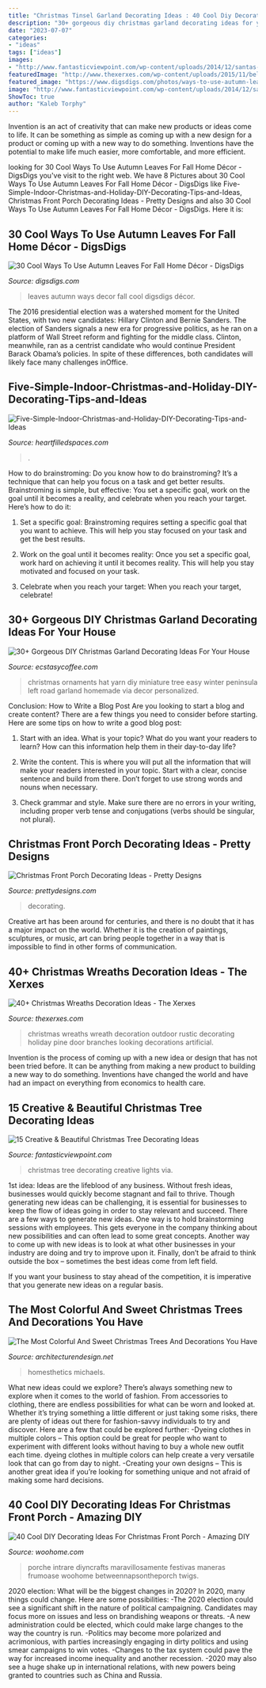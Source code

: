 ```yaml
---
title: "Christmas Tinsel Garland Decorating Ideas : 40 Cool Diy Decorating Ideas For Christmas Front Porch"
description: "30+ gorgeous diy christmas garland decorating ideas for your house"
date: "2023-07-07"
categories:
- "ideas"
tags: ["ideas"]
images:
- "http://www.fantasticviewpoint.com/wp-content/uploads/2014/12/santas-best-christmas-designs-.-com-Suzy-q-better-decorating-bible-blog-fabulous-Christmas-tree-how-to-design-home-makeover-color-scheme-ornaments-lights-wire-trunk-beads-garland-nuts.jpg"
featuredImage: "http://www.thexerxes.com/wp-content/uploads/2015/11/belive-christmas-wreath.jpg"
featured_image: "https://www.digsdigs.com/photos/ways-to-use-autumn-leaves-for-home-decor-29.jpg"
image: "http://www.fantasticviewpoint.com/wp-content/uploads/2014/12/santas-best-christmas-designs-.-com-Suzy-q-better-decorating-bible-blog-fabulous-Christmas-tree-how-to-design-home-makeover-color-scheme-ornaments-lights-wire-trunk-beads-garland-nuts.jpg"
ShowToc: true
author: "Kaleb Torphy"
---
```



Invention is an act of creativity that can make new products or ideas come to life. It can be something as simple as coming up with a new design for a product or coming up with a new way to do something. Inventions have the potential to make life much easier, more comfortable, and more efficient.

	

		
looking for 30 Cool Ways To Use Autumn Leaves For Fall Home Décor - DigsDigs you've visit to the right web. We have 8 Pictures about 30 Cool Ways To Use Autumn Leaves For Fall Home Décor - DigsDigs like Five-Simple-Indoor-Christmas-and-Holiday-DIY-Decorating-Tips-and-Ideas, Christmas Front Porch Decorating Ideas - Pretty Designs and also 30 Cool Ways To Use Autumn Leaves For Fall Home Décor - DigsDigs. Here it is:
		
    
## 30 Cool Ways To Use Autumn Leaves For Fall Home Décor - DigsDigs

<img loading=lazy src="https://www.digsdigs.com/photos/ways-to-use-autumn-leaves-for-home-decor-29.jpg" onerror="this.onerror=null;this.src='https://tse1.mm.bing.net/th?id=OIP.a03u5h6wF_XNF2YBs4IvTAHaJ6&amp;pid=15.1';" alt="30 Cool Ways To Use Autumn Leaves For Fall Home Décor - DigsDigs">

_Source: digsdigs.com_

>leaves autumn ways decor fall cool digsdigs décor. 

	

The 2016 presidential election was a watershed moment for the United States, with two new candidates: Hillary Clinton and Bernie Sanders. The election of Sanders signals a new era for progressive politics, as he ran on a platform of Wall Street reform and fighting for the middle class. Clinton, meanwhile, ran as a centrist candidate who would continue President Barack Obama’s policies. In spite of these differences, both candidates will likely face many challenges inOffice.

    
## Five-Simple-Indoor-Christmas-and-Holiday-DIY-Decorating-Tips-and-Ideas

<img loading=lazy src="https://heartfilledspaces.com/wp-content/uploads/2018/11/Five-Simple-Indoor-Christmas-and-Holiday-DIY-Decorating-Tips-and-Ideas-for-the-Staircase-Fireplace-Mantle-Window-Tree-Garland-Staircase-and-Home-Feature-Image.jpg" onerror="this.onerror=null;this.src='https://tse3.mm.bing.net/th?id=OIP.tCjzdwdv0ut-57iA2OsqLQHaLH&amp;pid=15.1';" alt="Five-Simple-Indoor-Christmas-and-Holiday-DIY-Decorating-Tips-and-Ideas">

_Source: heartfilledspaces.com_

>. 

	

How to do brainstroming:
Do you know how to do brainstroming? It’s a technique that can help you focus on a task and get better results. Brainstroming is simple, but effective: You set a specific goal, work on the goal until it becomes a reality, and celebrate when you reach your target. Here’s how to do it: 
1. Set a specific goal: Brainstroming requires setting a specific goal that you want to achieve. This will help you stay focused on your task and get the best results. 

2. Work on the goal until it becomes reality: Once you set a specific goal, work hard on achieving it until it becomes reality. This will help you stay motivated and focused on your task. 

3. Celebrate when you reach your target: When you reach your target, celebrate!

    
## 30+ Gorgeous DIY Christmas Garland Decorating Ideas For Your House

<img loading=lazy src="https://i0.wp.com/www.ecstasycoffee.com/wp-content/uploads/2017/11/Miniature-Winter-Yarn-Hat-via-left-on-peninsula-road.jpg?resize=625%2C851" onerror="this.onerror=null;this.src='https://tse2.mm.bing.net/th?id=OIP.dPJ0HovNJy1H6LL4IyCmmwHaKF&amp;pid=15.1';" alt="30+ Gorgeous DIY Christmas Garland Decorating Ideas For Your House">

_Source: ecstasycoffee.com_

>christmas ornaments hat yarn diy miniature tree easy winter peninsula left road garland homemade via decor personalized. 

	

Conclusion: How to Write a Blog Post
Are you looking to start a blog and create content? There are a few things you need to consider before starting. Here are some tips on how to write a good blog post:
1. Start with an idea. What is your topic? What do you want your readers to learn? How can this information help them in their day-to-day life?

2. Write the content. This is where you will put all the information that will make your readers interested in your topic. Start with a clear, concise sentence and build from there. Don’t forget to use strong words and nouns when necessary.

3. Check grammar and style. Make sure there are no errors in your writing, including proper verb tense and conjugations (verbs should be singular, not plural).

    
## Christmas Front Porch Decorating Ideas - Pretty Designs

<img loading=lazy src="http://www.prettydesigns.com/wp-content/uploads/2014/11/Large-Wreath-for-Front-Porch.jpg" onerror="this.onerror=null;this.src='https://tse1.mm.bing.net/th?id=OIP.nvvr-AwKjVvvhX-7GSteIwAAAA&amp;pid=15.1';" alt="Christmas Front Porch Decorating Ideas - Pretty Designs">

_Source: prettydesigns.com_

>decorating. 

	

Creative art has been around for centuries, and there is no doubt that it has a major impact on the world. Whether it is the creation of paintings, sculptures, or music, art can bring people together in a way that is impossible to find in other forms of communication.

    
## 40+ Christmas Wreaths Decoration Ideas - The Xerxes

<img loading=lazy src="http://www.thexerxes.com/wp-content/uploads/2015/11/belive-christmas-wreath.jpg" onerror="this.onerror=null;this.src='https://tse3.mm.bing.net/th?id=OIP.maqXTt7C7mi65L2jpyQzLAHaKF&amp;pid=15.1';" alt="40+ Christmas Wreaths Decoration Ideas - The Xerxes">

_Source: thexerxes.com_

>christmas wreaths wreath decoration outdoor rustic decorating holiday pine door branches looking decorations artificial. 

	

Invention is the process of coming up with a new idea or design that has not been tried before. It can be anything from making a new product to building a new way to do something. Inventions have changed the world and have had an impact on everything from economics to health care.

    
## 15 Creative &amp; Beautiful Christmas Tree Decorating Ideas

<img loading=lazy src="http://www.fantasticviewpoint.com/wp-content/uploads/2014/12/santas-best-christmas-designs-.-com-Suzy-q-better-decorating-bible-blog-fabulous-Christmas-tree-how-to-design-home-makeover-color-scheme-ornaments-lights-wire-trunk-beads-garland-nuts.jpg" onerror="this.onerror=null;this.src='https://tse4.mm.bing.net/th?id=OIP.KzJyavuH7OjNeZQy4hEfawHaJ5&amp;pid=15.1';" alt="15 Creative &amp; Beautiful Christmas Tree Decorating Ideas">

_Source: fantasticviewpoint.com_

>christmas tree decorating creative lights via. 

	

1st idea:
Ideas are the lifeblood of any business. Without fresh ideas, businesses would quickly become stagnant and fail to thrive. Though generating new ideas can be challenging, it is essential for businesses to keep the flow of ideas going in order to stay relevant and succeed.
There are a few ways to generate new ideas. One way is to hold brainstorming sessions with employees. This gets everyone in the company thinking about new possibilities and can often lead to some great concepts. Another way to come up with new ideas is to look at what other businesses in your industry are doing and try to improve upon it. Finally, don’t be afraid to think outside the box – sometimes the best ideas come from left field.

If you want your business to stay ahead of the competition, it is imperative that you generate new ideas on a regular basis.

    
## The Most Colorful And Sweet Christmas Trees And Decorations You Have

<img loading=lazy src="https://cdn.architecturendesign.net/wp-content/uploads/2015/12/AD-Colorful-And-Sweet-Christmas-Tree-Decorating-Ideas-22.jpg" onerror="this.onerror=null;this.src='https://tse4.mm.bing.net/th?id=OIP.VPA59ZlauSi0pW8-IVr0JQHaKA&amp;pid=15.1';" alt="The Most Colorful And Sweet Christmas Trees And Decorations You Have">

_Source: architecturendesign.net_

>homesthetics michaels. 

	

What new ideas could we explore?
There’s always something new to explore when it comes to the world of fashion. From accessories to clothing, there are endless possibilities for what can be worn and looked at. Whether it’s trying something a little different or just taking some risks, there are plenty of ideas out there for fashion-savvy individuals to try and discover. Here are a few that could be explored further: 
-Dyeing clothes in multiple colors – This option could be great for people who want to experiment with different looks without having to buy a whole new outfit each time. dyeing clothes in multiple colors can help create a very versatile look that can go from day to night. 
-Creating your own designs – This is another great idea if you’re looking for something unique and not afraid of making some hard decisions.

    
## 40 Cool DIY Decorating Ideas For Christmas Front Porch - Amazing DIY

<img loading=lazy src="https://www.woohome.com/wp-content/uploads/2013/12/DIY-Christmas-Porch-Ideas-32.jpg" onerror="this.onerror=null;this.src='https://tse3.mm.bing.net/th?id=OIP.ACD-9L_XuY4dS6xDYKWw2gHaLL&amp;pid=15.1';" alt="40 Cool DIY Decorating Ideas For Christmas Front Porch - Amazing DIY">

_Source: woohome.com_

>porche intrare diyncrafts maravillosamente festivas maneras frumoase woohome betweennapsontheporch twigs. 

	

2020 election: What will be the biggest changes in 2020?
In 2020, many things could change. Here are some possibilities:
-The 2020 election could see a significant shift in the nature of political campaigning. Candidates may focus more on issues and less on brandishing weapons or threats. 
-A new administration could be elected, which could make large changes to the way the country is run. 
-Politics may become more polarized and acrimonious, with parties increasingly engaging in dirty politics and using smear campaigns to win votes. 
-Changes to the tax system could pave the way for increased income inequality and another recession. 
-2020 may also see a huge shake up in international relations, with new powers being granted to countries such as China and Russia.

